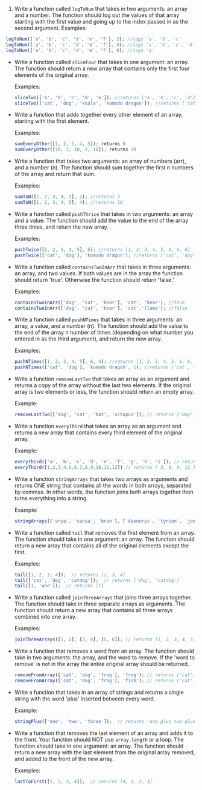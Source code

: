 1. Write a function called `logToNum` that takes in two arguments: an array and a number. The function should log out the values of that array starting with the first value and going up to the index passed in as the second argument.
    Examples:

  ```js
  logToNum(['a', 'b', 'c', 'd', 'e', 'f'], 2); //logs 'a', 'b', 'c'
  logToNum(['a', 'b', 'c', 'd', 'e', 'f'], 4); //logs 'a', 'b', 'c', 'd', 'e'
  logToNum(['a', 'b', 'c', 'd', 'e', 'f'], 0); //logs 'a'
  ```
- Write a function called `sliceFour` that takes in one argument: an array. The function should return a new array that contains only the first four elements of the original array.

  Examples:

  ```js
  sliceTwo(['a', 'b', 'c', 'd', 'e']); //returns ['a', 'b', 'c', 'd']
  sliceTwo(['cat', 'dog', 'koala', 'komodo dragon']); //returns ['cat', 'dog', 'koala', 'komodo dragon']
  ```
- Write a function that adds together every other element of an array, starting with the first element.

  Examples:

  ```js
  sumEveryOther([1, 2, 3, 4, 5]); returns 9
  sumEveryOther([10, 2, 10, 2, 10]); returns 30
  ```
- Write a function that takes two arguments: an array of numbers (arr), and a number (n). The function should sum together the first n numbers of the array and return that sum.

  Examples:

  ```js
  sumToN([1, 2, 3, 4, 5], 2); //returns 3
  sumToN([1, 2, 3, 4, 5], 4); //returns 10
  ```
- Write a function called `pushThrice` that takes in two arguments: an array and a value. The function should add the value to the end of the array three times, and return the new array.

  Examples:

  ```js
  pushTwice([1, 2, 3, 4, 5], 6); //returns [1, 2, 3, 4, 5, 6, 6, 6]
  pushTwice(['cat', 'dog'], 'komodo dragon'); //returns ['cat', 'dog', 'komodo dragon', 'komodo dragon', 'komodo dragon']
  ```
- Write a function called `containsTwoInArr` that takes in three arguments: an array, and two values. If both values are in the array the function should return 'true'. Otherwise the function should return 'false.'

  Examples:
  ```js
  containsTwoInArr(['dog', 'cat', 'bear'], 'cat', 'bear'); //true
  containsTwoInArr(['dog', 'cat', 'bear'], 'cat','llama'); //false
  ```
- Write a function called `pushNTimes` that takes in three arguments: an array, a value, and a number (n). The function should add the value to the end of the array n number of times (depending on what number you entered in as the third argument), and return the new array.

  Examples:

  ```js
  pushNTimes([1, 2, 3, 4, 5], 6, 4); //returns [1, 2, 3, 4, 5, 6, 6, 6, 6]
  pushNTimes(['cat', 'dog'], 'komodo dragon', 1); //returns ['cat', 'dog', 'komodo dragon']
  ```
<!-- @acxbank remove-last-two-from-array -->
- Write a function `removeLastTwo` that takes an array as an argument and returns a copy of the array without the last two elements. If the original array is two elements or less, the function should return an empty array.

  Example:
  ```js
  removeLastTwo(['dog', 'cat', 'bat', 'octopus']); // returns ['dog','cat']
  ```
<!-- end @acxbank -->
<!-- @acxbank every-third-array-element -->
- Write a function `everyThird` that takes an array as an argument and returns a new array that contains every third element of the original array.

  Example:
  ```js
  everyThird(['a', 'b', 'c', 'd', 'e', 'f', 'g', 'h', 'i']); // returns ['c','f','i']
  everyThird([1,2,3,4,5,6,7,8,9,10,11,12]) // returns [ 3, 6, 9, 12 ]
  ```
<!-- end @acxbank -->
<!-- @acxbank stringify-two-arrays -->
- Write a function `stringArrays` that takes two arrays as arguments and returns ONE string that contains all the words in both arrays, separated by commas. In other words, the function joins both arrays together then turns everything into a string.

  Example:
  ```js
  stringArrays(['arya', 'sansa', 'bran'], ['daenerys', 'tyrion', 'jon']); // returns 'arya, sansa, bran, daenerys, tyrion, jon'
  ```
<!-- end @acxbank -->
<!-- @acxbank array-tail -->
- Write a function called `tail` that removes the first element from an array. The function should take in one argument: an array. The function should return a new array that contains all of the original elements except the first.

  Examples:
  ```javascript
  tail([1, 2, 3, 4]);  // returns [2, 3, 4]
  tail(['cat', 'dog', 'catdog']);  // returns ['dog', 'catdog']
  tail([1, 'one']);  // returns [1]
  ```
<!-- end @acxbank -->
<!-- @acxbank join-three-arrays -->
- Write a function called `joinThreeArrays` that joins three arrays together. The function should take in three separate arrays as arguments. The function should return a new array that contains all three arrays combined into one array.

  Examples:
  ```javascript
  joinThreeArrays([1, 2], [3, 4], [5, 6]); // returns [1, 2, 3, 4, 5, 6]
  ```
<!-- end @acxbank -->
<!-- @acxbank remove-from-array -->
- Write a function that removes a word from an array. The function should take in two arguments: the array, and the word to remove. If the 'word to remove' is not in the array the entire original array should be returned.

  ```javascript
  removeFromArray(['cat', 'dog', 'frog'], 'frog'); // returns ['cat', 'dog']
  removeFromArray(['cat', 'dog', 'frog'], 'fish'); // returns ['cat', 'dog', 'frog']
  ```
<!-- end @acxbank -->
<!-- @acxbank array-string-plus -->
- Write a function that takes in an array of strings and returns a single string with the word 'plus' inserted between every word.

  Example:
  ```javascript
  stringPlus(['one', 'two', 'three']);  // returns 'one plus two plus three'
  ```
<!-- end @acxbank -->
<!-- @acxbank array-last-to-first -->
- Write a function that removes the last element of an array and adds it to the front. Your function should NOT use `array.length` or a loop. The function should take in one argument: an array. The function should return a new array with the last element from the original array removed, and added to the front of the new array.

  Examples:
  ```javascript
  lastToFirst([1, 2, 3, 4]);  // returns [4, 1, 2, 3]
  ```
<!-- end @acxbank -->
